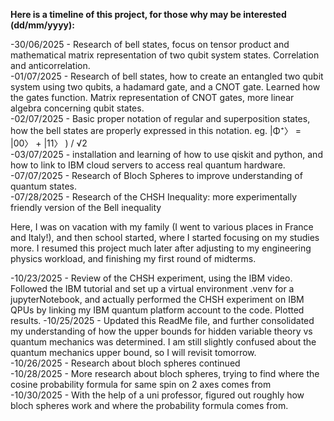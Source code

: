
****Here is a timeline of this project, for those why may be interested (dd/mm/yyyy):<br />****

  -30/06/2025 - Research of bell states, focus on tensor product and mathematical matrix representation of two qubit system states. Correlation and      anticorrelation. <br />
  -01/07/2025 - Research of bell states, how to create an entangled two qubit system using two qubits, a hadamard gate, and a CNOT gate. Learned how     the gates function. Matrix representation of CNOT gates, more linear algebra concerning qubit states. <br />
  -02/07/2025 - Basic proper notation of regular and superposition states, how the bell states are properly expressed in this notation. eg. |Φ⁺〉 = 
  |00〉 + |11〉 ) / √2 <br />
  -03/07/2025 - installation and learning of how to use qiskit and python, and how to link to IBM cloud servers to access real quantum hardware. <br />
  -07/07/2025 - Research of Bloch Spheres to improve understanding of quantum states. <br />
  -07/28/2025 - Research of the CHSH Inequality: more experimentally friendly version of the Bell inequality <br />

Here, I was on vacation with my family (I went to various places in France and Italy!), and then school started, where I started focusing on my studies more. I resumed this project much later after adjusting to my engineering physics workload, and finishing my first round of midterms.
  
  -10/23/2025 - Review of the CHSH experiment, using the IBM video. Followed the IBM tutorial and set up a virtual environment .venv for a jupyterNotebook, and actually performed the CHSH experiment on IBM QPUs by linking my IBM quantum platform account to the code. Plotted results.
  -10/25/2025 - Updated this ReadMe file, and further consolidated my understanding of how the upper bounds for hidden variable theory vs quantum mechanics was determined. I am still slightly confused about the quantum mechanics upper bound, so I will revisit tomorrow. <br />
  -10/26/2025 - Research about bloch spheres continued <br />
  -10/28/2025 - More research about bloch spheres, trying to find where the cosine probability formula for same spin on 2 axes comes from <br />
  -10/30/2025 - With the help of a uni professor, figured out roughly how bloch spheres work and where the probability formula comes from.
  
  
